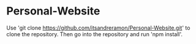 # Personal-Website
Use 'git clone https://github.com/itsandreramon/Personal-Website.git' to clone the repository. Then go into the repository and run 'npm install'.
